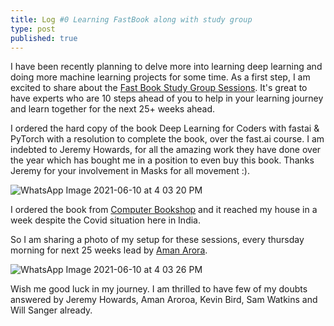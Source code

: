 ```yaml
---
title: Log #0 Learning FastBook along with study group
type: post
published: true
---
```



I have been recently planning to delve more into learning deep learning and doing more machine learning projects for some time. As a first step,
I am excited to share about the [Fast Book Study Group Sessions](https://wandb.me/fastbook). It's great to have experts who are 10 steps 
ahead of you to help in your learning journey and learn together for the next 25+ weeks ahead.

I ordered the hard copy of the book Deep Learning for Coders with fastai & PyTorch with a resolution to complete the book, over the fast.ai
course. I am indebted to Jeremy Howards, for all the amazing work they have done over the year which has bought me in a position to even buy
this book. Thanks Jeremy for your involvement in Masks for all movement :).

![WhatsApp Image 2021-06-10 at 4 03 20 PM](https://user-images.githubusercontent.com/24592806/121511013-d8731500-ca05-11eb-8848-cc760cdf4dd4.jpeg)

I ordered the book from [Computer Bookshop](https://www.cb-india.com/?currency=INR) and it reached my house in a week despite the Covid situation here in India.

So I am sharing a photo of my setup for these sessions, every thursday morning for next 25 weeks lead by [Aman Arora](https://twitter.com/amaarora).

![WhatsApp Image 2021-06-10 at 4 03 26 PM](https://user-images.githubusercontent.com/24592806/121511387-3273da80-ca06-11eb-9dff-3d3d76e5eb50.jpeg)

Wish me good luck in my journey. I am thrilled to have few of my doubts answered by Jeremy Howards, Aman Aroroa, Kevin Bird, Sam Watkins and Will Sanger already.

